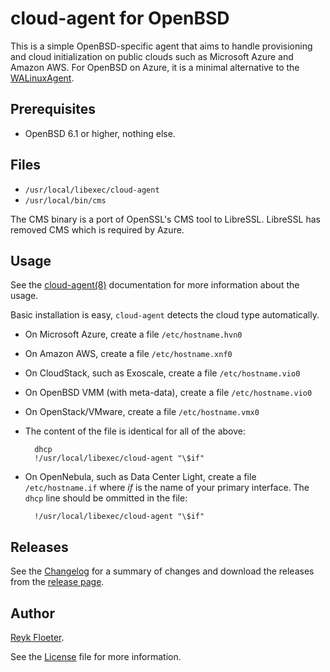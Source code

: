cloud-agent for OpenBSD
=======================

This is a simple OpenBSD-specific agent that aims to handle
provisioning and cloud initialization on public clouds such as
Microsoft Azure and Amazon AWS.  For OpenBSD on Azure, it is a minimal
alternative to the [WALinuxAgent](https://github.com/Azure/WALinuxAgent/).

Prerequisites
-------------

* OpenBSD 6.1 or higher, nothing else.

Files
-----

* `/usr/local/libexec/cloud-agent`
* `/usr/local/bin/cms`

The CMS binary is a port of OpenSSL's CMS tool to LibreSSL.  LibreSSL
has removed CMS which is required by Azure.

Usage
-----

See the [cloud-agent(8)](cloud-agent.md) documentation for more
information about the usage.

Basic installation is easy, `cloud-agent` detects the cloud type
automatically.

* On Microsoft Azure, create a file `/etc/hostname.hvn0`

* On Amazon AWS, create a file `/etc/hostname.xnf0`

* On CloudStack, such as Exoscale, create a file `/etc/hostname.vio0`

* On OpenBSD VMM (with meta-data), create a file `/etc/hostname.vio0`

* On OpenStack/VMware, create a file `/etc/hostname.vmx0`

* The content of the file is identical for all of the above:

		dhcp
		!/usr/local/libexec/cloud-agent "\$if"

* On OpenNebula, such as Data Center Light, create a file `/etc/hostname.if`
  where _if_ is the name of your primary interface.
  The `dhcp` line should be ommitted in the file:

		!/usr/local/libexec/cloud-agent "\$if"

Releases
--------

See the [Changelog](CHANGELOG.md) for a summary of changes and
download the releases from the
[release page](https://github.com/reyk/cloud-agent/releases).

Author
------

[Reyk Floeter](https://github.com/reyk/).

See the [License](LICENSE.md) file for more information.
